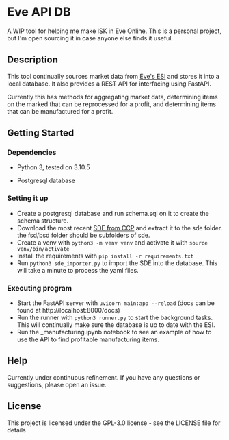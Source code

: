 # Eve API DB

A WIP tool for helping me make ISK in Eve Online. This is a personal project, but I'm open sourcing it in case anyone else finds it useful.

## Description

This tool continually sources market data from [Eve's ESI](https://esi.evetech.net/ui/#/) and stores it into a local database. It also provides a REST API for interfacing using FastAPI. 

Currently this has methods for aggregating market data, determining items on the marked that can be reprocessed for a profit, and determining items that can be manufactured for a profit.

## Getting Started

### Dependencies

* Python 3, tested on 3.10.5

* Postgresql database

### Setting it up

* Create a postgresql database and run schema.sql on it to create the schema structure.
* Download the most recent [SDE from CCP](https://developers.eveonline.com/resource/resources) and extract it to the sde folder. the fsd/bsd folder should be subfolders of sde.
* Create a venv with `python3 -m venv venv` and activate it with `source venv/bin/activate`
* Install the requirements with `pip install -r requirements.txt`
* Run `python3 sde_importer.py` to import the SDE into the database.  This will take a minute to process the yaml files.

### Executing program

* Start the FastAPI server with `uvicorn main:app --reload` (docs can be found at http://localhost:8000/docs)
* Run the runner with `python3 runner.py` to start the background tasks. This will continually make sure the database is up to date with the ESI.
* Run the _manufacturing.ipynb notebook to see an example of how to use the API to find profitable manufacturing items.


## Help

Currently under continuous refinement. If you have any questions or suggestions, please open an issue.

## License

This project is licensed under the GPL-3.0 license - see the LICENSE file for details